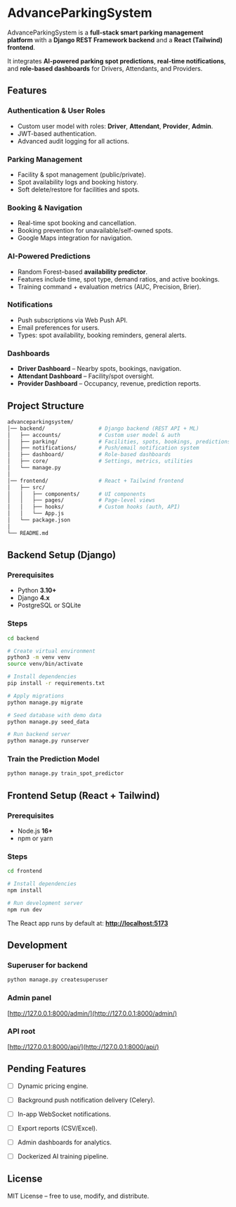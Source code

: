 # AdvanceParkingSystem

AdvanceParkingSystem is a **full-stack smart parking management platform** with a **Django REST Framework backend** and a **React (Tailwind) frontend**.

It integrates **AI-powered parking spot predictions**, **real-time notifications**, and **role-based dashboards** for Drivers, Attendants, and Providers.



## Features

### Authentication & User Roles

* Custom user model with roles: **Driver**, **Attendant**, **Provider**, **Admin**.
* JWT-based authentication.
* Advanced audit logging for all actions.

### Parking Management

* Facility & spot management (public/private).
* Spot availability logs and booking history.
* Soft delete/restore for facilities and spots.

### Booking & Navigation

* Real-time spot booking and cancellation.
* Booking prevention for unavailable/self-owned spots.
* Google Maps integration for navigation.

### AI-Powered Predictions

* Random Forest–based **availability predictor**.
* Features include time, spot type, demand ratios, and active bookings.
* Training command + evaluation metrics (AUC, Precision, Brier).

### Notifications

* Push subscriptions via Web Push API.
* Email preferences for users.
* Types: spot availability, booking reminders, general alerts.

### Dashboards

* **Driver Dashboard** – Nearby spots, bookings, navigation.
* **Attendant Dashboard** – Facility/spot oversight.
* **Provider Dashboard** – Occupancy, revenue, prediction reports.



## Project Structure

```bash
advanceparkingsystem/
│── backend/                 # Django backend (REST API + ML)
│   ├── accounts/            # Custom user model & auth
│   ├── parking/             # Facilities, spots, bookings, predictions
│   ├── notifications/       # Push/email notification system
│   ├── dashboard/           # Role-based dashboards
│   ├── core/                # Settings, metrics, utilities
│   └── manage.py
│
│── frontend/                # React + Tailwind frontend
│   ├── src/
│   │   ├── components/      # UI components
│   │   ├── pages/           # Page-level views
│   │   ├── hooks/           # Custom hooks (auth, API)
│   │   └── App.js
│   └── package.json
│
└── README.md
```



## Backend Setup (Django)

### Prerequisites

* Python **3.10+**
* Django **4.x**
* PostgreSQL or SQLite

### Steps

```bash
cd backend

# Create virtual environment
python3 -m venv venv
source venv/bin/activate

# Install dependencies
pip install -r requirements.txt

# Apply migrations
python manage.py migrate

# Seed database with demo data
python manage.py seed_data

# Run backend server
python manage.py runserver
```

### Train the Prediction Model

```bash
python manage.py train_spot_predictor
```



## Frontend Setup (React + Tailwind)

### Prerequisites

* Node.js **16+**
* npm or yarn

### Steps

```bash
cd frontend

# Install dependencies
npm install

# Run development server
npm run dev
```

The React app runs by default at:
**[http://localhost:5173](http://localhost:5173)**



## Development

### Superuser for backend

```bash
python manage.py createsuperuser
```

### Admin panel

[http://127.0.0.1:8000/admin/](http://127.0.0.1:8000/admin/)

### API root

[http://127.0.0.1:8000/api/](http://127.0.0.1:8000/api/)



## Pending Features

* [ ] Dynamic pricing engine.
* [ ] Background push notification delivery (Celery).
* [ ] In-app WebSocket notifications.
* [ ] Export reports (CSV/Excel).
* [ ] Admin dashboards for analytics.
* [ ] Dockerized AI training pipeline.



## License

MIT License – free to use, modify, and distribute.
